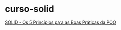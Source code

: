 # curso-solid
[SOLID - Os 5 Princípios para as Boas Práticas da POO](https://www.udemy.com/share/10358UBEYSclhRTHo=/)

